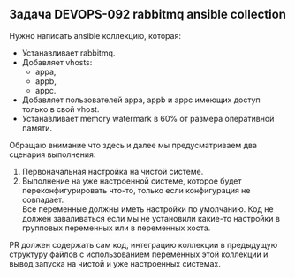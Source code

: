 ## Задача DEVOPS-092 rabbitmq ansible collection
 
Нужно написать ansible  коллекцию, которая:  
- Устанавливает rabbitmq.  
- Добавляет vhosts:  
  - appa,  
  - appb,  
  - appc.  
- Добавляет пользователей appa, appb и appc имеющих доступ только в свой vhost.  
- Устанавливает memory watermark в 60% от размера оперативной памяти.  
 
Обращаю внимание что здесь и далее мы предусматриваем два сценария выполнения:  
1. Первоначальная настройка на чистой системе.  
2. Выполнение на уже настроенной системе, которое будет переконфигурировать что-то, только если конфигурация не совпадает.  
Все переменные должны иметь настройки по умолчанию. Код не должен заваливаться если мы не установили какие-то настройки в групповых переменных или в переменных хоста.  

PR должен содержать сам код, интеграцию коллекции в предыдущую структуру файлов с использованием переменных этой коллекции и вывод запуска на чистой и уже настроенных системах.  
